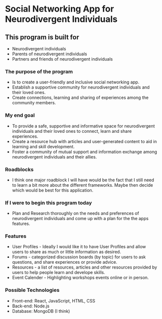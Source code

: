 # Social Networking App for Neurodivergent Individuals

## This program is built for

* Neurodivergent individuals
* Parents of neurodivergent individuals
* Partners and friends of neurodivergent individuals

### The purpose of the program

* Is to create a user-friendly and inclusive social networking app.
* Establish a supportive community for neurodivergent individuals and their loved ones. 
* Create connections, learning and sharing of experiences among the community members.

### My end goal

* To provide a safe, supportive and informative space for neurodivergent individuals and their loved ones to connect, learn and share experiences. 
* Create a resource hub with articles and user-generated content to aid in learning and skill development.
* Foster a community of mutual support and information exchange among neurodivergent individuals and their allies.

### Roadblocks

* I think one major roadblock I will have would be the fact that I still need to learn a bit more about the different frameworks. Maybe then decide which would be best for this application.

### If I were to begin this program today

* Plan and Research thoroughly on the needs and preferences of neurodivergent individuals and come up with a plan for the the apps features. 


### Features

* User Profiles - Ideally I would like it to have User Profiles and allow users to share as much or little information as desired.
* Forums - categorized discussion boards (by topic) for users to ask questions, and share experiences or provide advice.
* Resources - a list of resources, articles and other resources provided by users to help people learn and develope skills.
* Event Calender - Highlighting workshops events online or in person.

### Possible Technologies

* Front-end: React, JavaScript, HTML, CSS
* Back-end: Node.js
* Database: MongoDB (I think)


